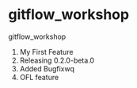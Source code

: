 # gitflow_workshop
gitflow_workshop
1. My First Feature
2. Releasing 0.2.0-beta.0
3. Added Bugfixwq
4. OFL feature
